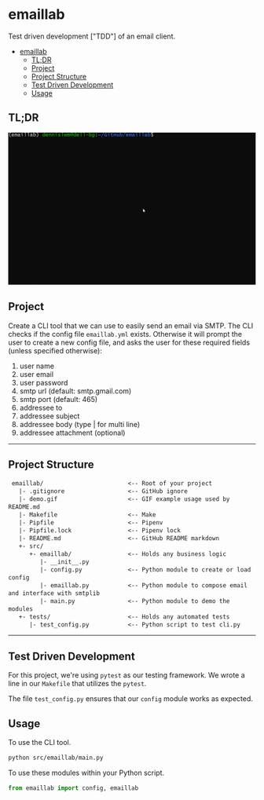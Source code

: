 # emaillab

Test driven development ["TDD"] of an email client.

<!-- TOC -->

- [emaillab](#emaillab)
  - [TL;DR](#tldr)
  - [Project](#project)
  - [Project Structure](#project-structure)
  - [Test Driven Development](#test-driven-development)
  - [Usage](#usage)

<!-- /TOC -->

## TL;DR

![Example Usage](demo.gif)

## Project

Create a CLI tool that we can use to easily send an email via SMTP. The CLI checks if the config file `emaillab.yml` exists. Otherwise it will prompt the user to create a new config file, and asks the user for these required fields (unless specified otherwise):

1. user name
2. user email
3. user password
4. smtp url (default: smtp.gmail.com)
5. smtp port (default: 465)
6. addressee to
7. addressee subject
8. addressee body (type | for multi line)
9. addressee attachment (optional)

---
## Project Structure
     emaillab/                        <-- Root of your project
       |- .gitignore                  <-- GitHub ignore 
       |- demo.gif                    <-- GIF example usage used by README.md
       |- Makefile                    <-- Make 
       |- Pipfile                     <-- Pipenv 
       |- Pipfile.lock                <-- Pipenv lock 
       |- README.md                   <-- GitHub README markdown 
       +- src/
          +- emaillab/                <-- Holds any business logic
             |- __init__.py
             |- config.py             <-- Python module to create or load config
             |- emaillab.py           <-- Python module to compose email and interface with smtplib
             |- main.py               <-- Python module to demo the modules
       +- tests/                      <-- Holds any automated tests
          |- test_config.py           <-- Python script to test cli.py

---
## Test Driven Development

For this project, we're using `pytest` as our testing framework. We wrote a line in our `Makefile` that utilizes the `pytest`.

The file `test_config.py` ensures that our `config` module works as expected.

## Usage

To use the CLI tool.

```bash
python src/emaillab/main.py
```

To use these modules within your Python script.

```python
from emaillab import config, emaillab
```